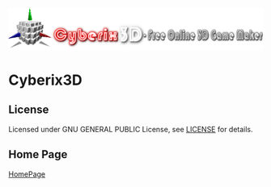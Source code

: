 ![Cyberix3D logo](https://github.com/RedWebGames/Cyberix3D/blob/RedWebGames-patch-1/Cyberix3D2_alt.png)
# Cyberix3D
## License
Licensed under GNU GENERAL PUBLIC License, see [LICENSE](https://github.com/RedWebGames/Cyberix3D/blob/RedWebGames-patch-1/LICENSE)
for details.
## Home Page
[HomePage]()
